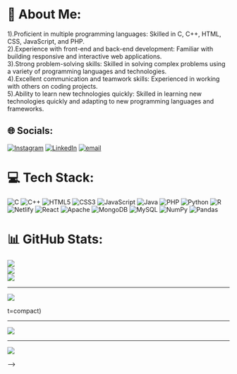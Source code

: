 # 💫 About Me:
1).Proficient in multiple programming languages: Skilled in C, C++, HTML, CSS, JavaScript, and PHP.<br>2).Experience with front-end and back-end development: Familiar with building responsive and interactive web applications.<br>3).Strong problem-solving skills: Skilled in solving complex problems using a variety of programming languages and technologies.<br>4).Excellent communication and teamwork skills: Experienced in working with others on coding projects.<br>5).Ability to learn new technologies quickly: Skilled in learning new technologies quickly and adapting to new programming languages and frameworks.


## 🌐 Socials:
[![Instagram](https://img.shields.io/badge/Instagram-%23E4405F.svg?logo=Instagram&logoColor=white)](https://instagram.com/https://www.instagram.com/sham.chavan.00/?__pwa=1#) [![LinkedIn](https://img.shields.io/badge/LinkedIn-%230077B5.svg?logo=linkedin&logoColor=white)](https://linkedin.com/in/www.linkedin.com/in/sham-chavan123) [![email](https://img.shields.io/badge/Email-D14836?logo=gmail&logoColor=white)](mailto:shamc434@gmail.com) 

# 💻 Tech Stack:
![C](https://img.shields.io/badge/c-%2300599C.svg?style=for-the-badge&logo=c&logoColor=white) ![C++](https://img.shields.io/badge/c++-%2300599C.svg?style=for-the-badge&logo=c%2B%2B&logoColor=white) ![HTML5](https://img.shields.io/badge/html5-%23E34F26.svg?style=for-the-badge&logo=html5&logoColor=white) ![CSS3](https://img.shields.io/badge/css3-%231572B6.svg?style=for-the-badge&logo=css3&logoColor=white) ![JavaScript](https://img.shields.io/badge/javascript-%23323330.svg?style=for-the-badge&logo=javascript&logoColor=%23F7DF1E) ![Java](https://img.shields.io/badge/java-%23ED8B00.svg?style=for-the-badge&logo=openjdk&logoColor=white) ![PHP](https://img.shields.io/badge/php-%23777BB4.svg?style=for-the-badge&logo=php&logoColor=white) ![Python](https://img.shields.io/badge/python-3670A0?style=for-the-badge&logo=python&logoColor=ffdd54) ![R](https://img.shields.io/badge/r-%23276DC3.svg?style=for-the-badge&logo=r&logoColor=white) ![Netlify](https://img.shields.io/badge/netlify-%23000000.svg?style=for-the-badge&logo=netlify&logoColor=#00C7B7) ![React](https://img.shields.io/badge/react-%2320232a.svg?style=for-the-badge&logo=react&logoColor=%2361DAFB) ![Apache](https://img.shields.io/badge/apache-%23D42029.svg?style=for-the-badge&logo=apache&logoColor=white) ![MongoDB](https://img.shields.io/badge/MongoDB-%234ea94b.svg?style=for-the-badge&logo=mongodb&logoColor=white) ![MySQL](https://img.shields.io/badge/mysql-4479A1.svg?style=for-the-badge&logo=mysql&logoColor=white) ![NumPy](https://img.shields.io/badge/numpy-%23013243.svg?style=for-the-badge&logo=numpy&logoColor=white) ![Pandas](https://img.shields.io/badge/pandas-%23150458.svg?style=for-the-badge&logo=pandas&logoColor=white)
# 📊 GitHub Stats:
![](https://github-readme-stats.vercel.app/api?username=sham-chavan642&theme=dark&hide_border=false&include_all_commits=false&count_private=false)<br/>
![](https://nirzak-streak-stats.vercel.app/?user=sham-chavan642&theme=dark&hide_border=false)<br/>
![](https://github-readme-stats.vercel.app/api/top-langs/?username=sham-chavan642&theme=dark&hide_border=false&include_all_commits=false&count_private=false&layout=compact)

---
[![](https://visitcount.itsvg.in/api?id=sham-chavan642&icon=0&color=1)](https://visitcount.itsvg.in)

<!-- Proudly created with GPRM ( https://gprm.itsvg.in ) -->t=compact)

---
[![](https://visitcount.itsvg.in/api?id=sham-chavan642&icon=0&color=0)](https://visitcount.itsvg.in)

<!-- Proudly created with GPRM ( https://gprm.itsvg.in ) -->

---
[![](https://visitcount.itsvg.in/api?id=shamchavan&icon=0&color=0)](https://visitcount.itsvg.in)

<!-- Proudly created with GPRM ( https://gprm.itsvg.in ) -->
-->
